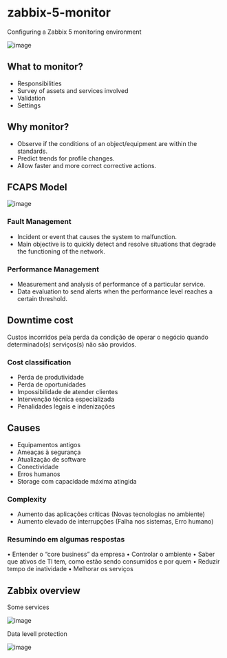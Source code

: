 # zabbix-5-monitor
Configuring a Zabbix 5 monitoring environment

![image](https://user-images.githubusercontent.com/22028539/127569725-ea6d1b67-fbae-4c7d-a8b4-0eb9bb6c3eaf.png)

## What to monitor?
- Responsibilities
- Survey of assets and services involved
- Validation
- Settings

## Why monitor?
- Observe if the conditions of an object/equipment are within the standards.
- Predict trends for profile changes.
- Allow faster and more correct corrective actions.

## FCAPS Model
![image](https://user-images.githubusercontent.com/22028539/127568271-cc4899d2-e748-42fe-90eb-235cfab67940.png)

### Fault Management
- Incident or event that causes the system to malfunction.
- Main objective is to quickly detect and resolve situations that degrade the functioning of the network.

### Performance Management
- Measurement and analysis of performance of a particular service.
- Data evaluation to send alerts when the performance level reaches a certain threshold.

## Downtime cost
Custos incorridos pela perda da condição de operar o negócio quando determinado(s) serviços(s) não são providos.

### Cost classification
- Perda de produtividade
- Perda de oportunidades
- Impossibilidade de atender clientes
- Intervenção técnica especializada
- Penalidades legais e indenizações

## Causes
- Equipamentos antigos
- Ameaças à segurança
- Atualização de software
- Conectividade
- Erros humanos
- Storage com capacidade máxima atingida

### Complexity
- Aumento das aplicações críticas (Novas tecnologias no ambiente)
- Aumento elevado de interrupções (Falha nos sistemas, Erro humano)

### Resumindo em algumas respostas
• Entender o “core business” da empresa
• Controlar o ambiente
• Saber que ativos de TI tem, como estão sendo consumidos e por quem
• Reduzir tempo de inatividade
• Melhorar os serviços

## Zabbix overview
Some services

![image](https://user-images.githubusercontent.com/22028539/127569546-96049fbc-0a33-487c-889a-33109e2e41b9.png)

Data levell protection

![image](https://user-images.githubusercontent.com/22028539/127569851-13cd7d8f-ad44-4749-a570-87fd7c4b6fe1.png)




